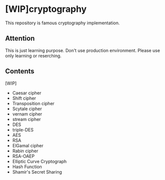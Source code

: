 # [WIP]cryptography

This repository is famous cryptography implementation.

## Attention

This is just learning purpose.
Don't use production environment.
Please use only learning or reserching.

## Contents
[WIP]

- Caesar cipher
- Shift cipher
- Transposition cipher
- Scytale cipher
- vernam cipher
- stream cipher
- DES
- triple-DES
- AES
- RSA
- ElGamal cipher
- Rabin cipher
- RSA-OAEP
- Elliptic Curve Cryptograph
- Hash Function
- Shamir's Secret Sharing
